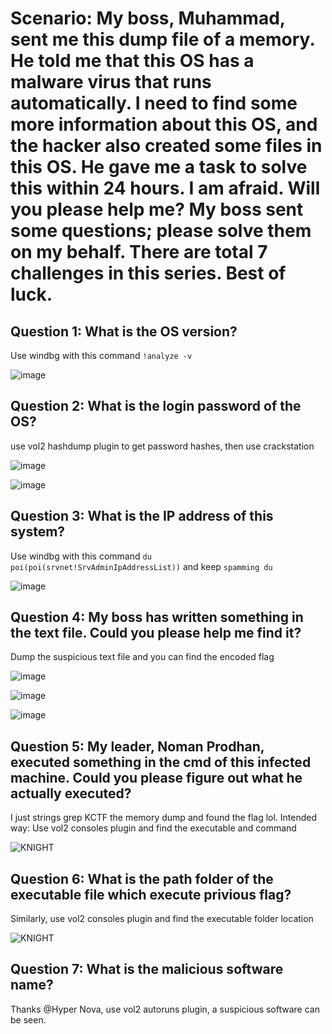 # Scenario: My boss, Muhammad, sent me this dump file of a memory. He told me that this OS has a malware virus that runs automatically. I need to find some more information about this OS, and the hacker also created some files in this OS. He gave me a task to solve this within 24 hours. I am afraid. Will you please help me? My boss sent some questions; please solve them on my behalf. There are total 7 challenges in this series. Best of luck.

## Question 1: What is the OS version?
Use windbg with this command `!analyze -v`

![image](https://github.com/warlocksmurf/ctftime-writeups/assets/121353711/9443cf5f-d9a6-4a67-b592-690b6c68faf5)

## Question 2: What is the login password of the OS? 
use vol2 hashdump plugin to get password hashes, then use crackstation

![image](https://github.com/warlocksmurf/ctftime-writeups/assets/121353711/f33b1bf8-a047-4d05-87bd-624dff7b1679)

![image](https://github.com/warlocksmurf/ctftime-writeups/assets/121353711/395ccfb2-e3a7-4bb4-b3a3-acc706854da0)

## Question 3: What is the IP address of this system?
Use windbg with this command `du poi(poi(srvnet!SrvAdminIpAddressList))` and keep `spamming du`

![image](https://github.com/warlocksmurf/ctftime-writeups/assets/121353711/744eaa9b-1602-4881-ac81-914355cb82cd)

## Question 4: My boss has written something in the text file. Could you please help me find it? 
Dump the suspicious text file and you can find the encoded flag

![image](https://github.com/warlocksmurf/ctftime-writeups/assets/121353711/de8e9e81-bf8f-4d43-8ede-ef191801f43a)

![image](https://github.com/warlocksmurf/ctftime-writeups/assets/121353711/57d5b61e-fbf9-4b1c-b8f4-d804ac19b2ed)

![image](https://github.com/warlocksmurf/ctftime-writeups/assets/121353711/b3e7dbaa-a57d-42e2-8a71-6e5560e3f9de)

## Question 5: My leader, Noman Prodhan, executed something in the cmd of this infected machine. Could you please figure out what he actually executed? 
I just strings grep KCTF the memory dump and found the flag lol.
Intended way: Use vol2 consoles plugin and find the executable and command

![KNIGHT](https://github.com/warlocksmurf/ctftime-writeups/assets/121353711/cede368f-8aa7-4fd5-8595-4ad8ea1d695e)

## Question 6: What is the path folder of the executable file which execute privious flag? 
Similarly, use vol2 consoles plugin and find the executable folder location

![KNIGHT](https://github.com/warlocksmurf/ctftime-writeups/assets/121353711/cede368f-8aa7-4fd5-8595-4ad8ea1d695e)

## Question 7: What is the malicious software name? 
Thanks @Hyper Nova, use vol2 autoruns plugin, a suspicious software can be seen.
